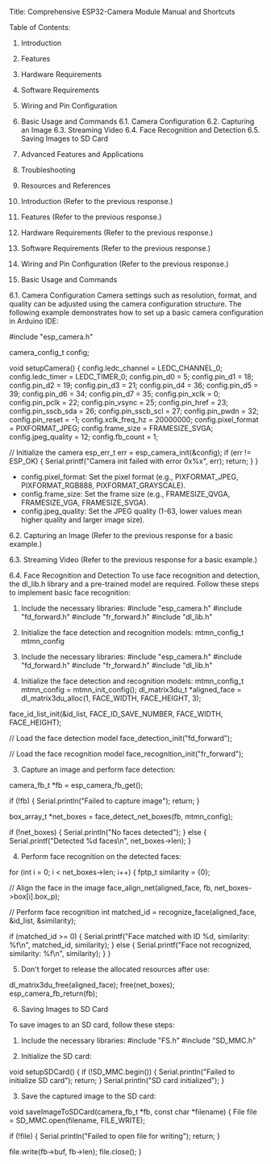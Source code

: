 Title: Comprehensive ESP32-Camera Module Manual and Shortcuts

Table of Contents:
1. Introduction
2. Features
3. Hardware Requirements
4. Software Requirements
5. Wiring and Pin Configuration
6. Basic Usage and Commands
   6.1. Camera Configuration
   6.2. Capturing an Image
   6.3. Streaming Video
   6.4. Face Recognition and Detection
   6.5. Saving Images to SD Card
7. Advanced Features and Applications
8. Troubleshooting
9. Resources and References

1. Introduction
(Refer to the previous response.)

2. Features
(Refer to the previous response.)

3. Hardware Requirements
(Refer to the previous response.)

4. Software Requirements
(Refer to the previous response.)

5. Wiring and Pin Configuration
(Refer to the previous response.)

6. Basic Usage and Commands

6.1. Camera Configuration
Camera settings such as resolution, format, and quality can be adjusted using the camera configuration structure. The following example demonstrates how to set up a basic camera configuration in Arduino IDE:

#include "esp_camera.h"

camera_config_t config;

void setupCamera() {
  config.ledc_channel = LEDC_CHANNEL_0;
  config.ledc_timer = LEDC_TIMER_0;
  config.pin_d0 = 5;
  config.pin_d1 = 18;
  config.pin_d2 = 19;
  config.pin_d3 = 21;
  config.pin_d4 = 36;
  config.pin_d5 = 39;
  config.pin_d6 = 34;
  config.pin_d7 = 35;
  config.pin_xclk = 0;
  config.pin_pclk = 22;
  config.pin_vsync = 25;
  config.pin_href = 23;
  config.pin_sscb_sda = 26;
  config.pin_sscb_scl = 27;
  config.pin_pwdn = 32;
  config.pin_reset = -1;
  config.xclk_freq_hz = 20000000;
  config.pixel_format = PIXFORMAT_JPEG;
  config.frame_size = FRAMESIZE_SVGA;
  config.jpeg_quality = 12;
  config.fb_count = 1;

  // Initialize the camera
  esp_err_t err = esp_camera_init(&config);
  if (err != ESP_OK) {
	Serial.printf("Camera init failed with error 0x%x", err);
	return;
  }
}

- config.pixel_format: Set the pixel format (e.g., PIXFORMAT_JPEG, PIXFORMAT_RGB888, PIXFORMAT_GRAYSCALE).
- config.frame_size: Set the frame size (e.g., FRAMESIZE_QVGA, FRAMESIZE_VGA, FRAMESIZE_SVGA).
- config.jpeg_quality: Set the JPEG quality (1-63, lower values mean higher quality and larger image size).

6.2. Capturing an Image
(Refer to the previous response for a basic example.)

6.3. Streaming Video
(Refer to the previous response for a basic example.)

6.4. Face Recognition and Detection
To use face recognition and detection, the dl_lib.h library and a pre-trained model are required. Follow these steps to implement basic face recognition:

1. Include the necessary libraries:
#include "esp_camera.h"
#include "fd_forward.h"
#include "fr_forward.h"
#include "dl_lib.h"

2. Initialize the face detection and recognition models:
mtmn_config_t mtmn_config



1. Include the necessary libraries:
#include "esp_camera.h"
#include "fd_forward.h"
#include "fr_forward.h"
#include "dl_lib.h"

2. Initialize the face detection and recognition models:
mtmn_config_t mtmn_config = mtmn_init_config();
dl_matrix3du_t *aligned_face = dl_matrix3du_alloc(1, FACE_WIDTH, FACE_HEIGHT, 3);

face_id_list_init(&id_list, FACE_ID_SAVE_NUMBER, FACE_WIDTH, FACE_HEIGHT);

// Load the face detection model
face_detection_init("fd_forward");

// Load the face recognition model
face_recognition_init("fr_forward");

3. Capture an image and perform face detection:

camera_fb_t *fb = esp_camera_fb_get();

if (!fb) {
  Serial.println("Failed to capture image");
  return;
}

box_array_t *net_boxes = face_detect_net_boxes(fb, mtmn_config);

if (!net_boxes) {
  Serial.println("No faces detected");
} else {
  Serial.printf("Detected %d faces\n", net_boxes->len);
}

4. Perform face recognition on the detected faces:

for (int i = 0; i < net_boxes->len; i++) {
  fptp_t similarity = {0};

  // Align the face in the image
  face_align_net(aligned_face, fb, net_boxes->box[i].box_p);

  // Perform face recognition
  int matched_id = recognize_face(aligned_face, &id_list, &similarity);

  if (matched_id >= 0) {
	Serial.printf("Face matched with ID %d, similarity: %f\n", matched_id, similarity);
  } else {
	Serial.printf("Face not recognized, similarity: %f\n", similarity);
  }
}

5. Don't forget to release the allocated resources after use:

dl_matrix3du_free(aligned_face);
free(net_boxes);
esp_camera_fb_return(fb);



6. Saving Images to SD Card

To save images to an SD card, follow these steps:

1. Include the necessary libraries:
#include "FS.h"
#include "SD_MMC.h"

2. Initialize the SD card:

void setupSDCard() {
  if (!SD_MMC.begin()) {
	Serial.println("Failed to initialize SD card");
	return;
  }
  Serial.println("SD card initialized");
}

3. Save the captured image to the SD card:

void saveImageToSDCard(camera_fb_t *fb, const char *filename) {
  File file = SD_MMC.open(filename, FILE_WRITE);

  if (!file) {
	Serial.println("Failed to open file for writing");
	return;
  }

  file.write(fb->buf, fb->len);
  file.close();
}



